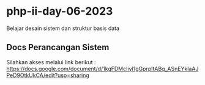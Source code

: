 # php-ii-day-06-2023
Belajar desain sistem dan struktur basis data


## Docs Perancangan Sistem

Silahkan akses melalui link berikut : 
https://docs.google.com/document/d/1kgFDMcIiyl1gGprpltABq_ASnEYklaAJPeD9OtkUkCA/edit?usp=sharing